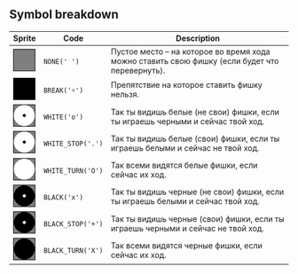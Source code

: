<meta charset="UTF-8">

## Symbol breakdown
| Sprite | Code | Description |
| -------- | -------- | -------- |
|<img src="https://github.com/codenjoyme/codenjoy-reversi/raw/master/src/main/webapp/resources/reversi/sprite/none.png" style="width:40px;" /> | `NONE(' ')` | Пустое место – на которое во время хода можно ставить свою фишку (если будет что перевернуть). | 
|<img src="https://github.com/codenjoyme/codenjoy-reversi/raw/master/src/main/webapp/resources/reversi/sprite/break.png" style="width:40px;" /> | `BREAK('☼')` | Препятствие на которое ставить фишку нельзя. | 
|<img src="https://github.com/codenjoyme/codenjoy-reversi/raw/master/src/main/webapp/resources/reversi/sprite/white.png" style="width:40px;" /> | `WHITE('o')` | Так ты видишь белые (не свои) фишки, если ты играешь черными и сейчас твой ход. | 
|<img src="https://github.com/codenjoyme/codenjoy-reversi/raw/master/src/main/webapp/resources/reversi/sprite/white_stop.png" style="width:40px;" /> | `WHITE_STOP('.')` | Так ты видишь белые (свои) фишки, если ты играешь белыми и сейчас не твой ход. | 
|<img src="https://github.com/codenjoyme/codenjoy-reversi/raw/master/src/main/webapp/resources/reversi/sprite/white_turn.png" style="width:40px;" /> | `WHITE_TURN('O')` | Так всеми видятся белые фишки, если сейчас их ход. | 
|<img src="https://github.com/codenjoyme/codenjoy-reversi/raw/master/src/main/webapp/resources/reversi/sprite/black.png" style="width:40px;" /> | `BLACK('x')` | Так ты видишь черные (не свои) фишки, если ты играешь белыми и сейчас твой ход. | 
|<img src="https://github.com/codenjoyme/codenjoy-reversi/raw/master/src/main/webapp/resources/reversi/sprite/black_stop.png" style="width:40px;" /> | `BLACK_STOP('+')` | Так ты видишь черные (свои) фишки, если ты играешь черными и сейчас не твой ход. | 
|<img src="https://github.com/codenjoyme/codenjoy-reversi/raw/master/src/main/webapp/resources/reversi/sprite/black_turn.png" style="width:40px;" /> | `BLACK_TURN('X')` | Так всеми видятся черные фишки, если сейчас их ход. | 
